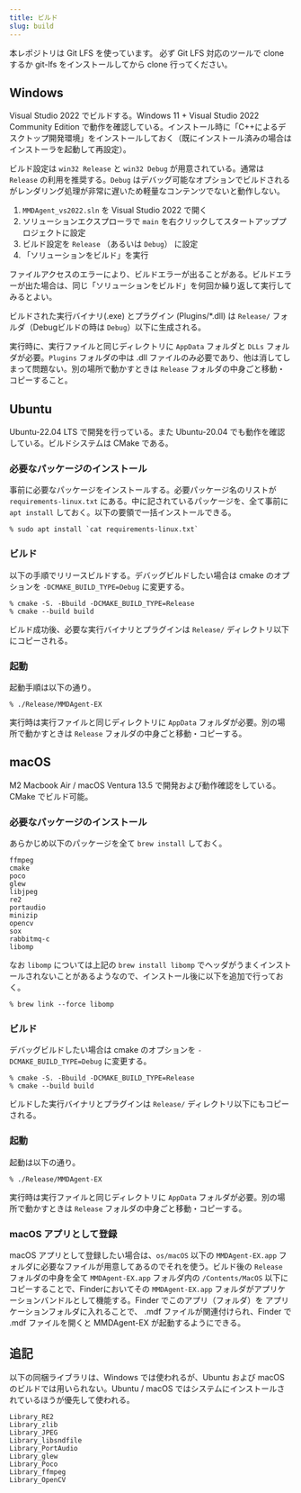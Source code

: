 ```yaml
---
title: ビルド
slug: build
---
```


本レポジトリは Git LFS を使っています。
必ず Git LFS 対応のツールで clone するか git-lfs をインストールしてから clone 行ってください。

## Windows

Visual Studio 2022 でビルドする。Windows 11 + Visual Studio 2022 Community Edition で動作を確認している。インストール時に「C++によるデスクトップ開発環境」をインストールしておく（既にインストール済みの場合はインストーラを起動して再設定）。

ビルド設定は `win32 Release` と `win32 Debug` が用意されている。通常は `Release` の利用を推奨する。`Debug` はデバッグ可能なオプションでビルドされるがレンダリング処理が非常に遅いため軽量なコンテンツでないと動作しない。

1. `MMDAgent_vs2022.sln` を Visual Studio 2022 で開く
2. ソリューションエクスプローラで `main` を右クリックしてスタートアッププロジェクトに設定
3. ビルド設定を `Release` （あるいは `Debug`） に設定
4. 「ソリューションをビルド」を実行

ファイルアクセスのエラーにより、ビルドエラーが出ることがある。ビルドエラーが出た場合は、同じ「ソリューションをビルド」を何回か繰り返して実行してみるとよい。

ビルドされた実行バイナリ(.exe) とプラグイン (Plugins/*.dll) は `Release/` フォルダ（Debugビルドの時は `Debug`）以下に生成される。

実行時に、実行ファイルと同じディレクトリに `AppData` フォルダと `DLLs` フォルダが必要。`Plugins` フォルダの中は .dll ファイルのみ必要であり、他は消してしまって問題ない。別の場所で動かすときは `Release` フォルダの中身ごと移動・コピーすること。

## Ubuntu

Ubuntu-22.04 LTS で開発を行っている。また Ubuntu-20.04 でも動作を確認している。ビルドシステムは CMake である。

### 必要なパッケージのインストール

事前に必要なパッケージをインストールする。必要パッケージ名のリストが `requirements-linux.txt` にある。中に記されているパッケージを、全て事前に `apt install` しておく。以下の要領で一括インストールできる。

```shell
% sudo apt install `cat requirements-linux.txt`
```

### ビルド

以下の手順でリリースビルドする。デバッグビルドしたい場合は cmake のオプションを `-DCMAKE_BUILD_TYPE=Debug` に変更する。

```shell
% cmake -S. -Bbuild -DCMAKE_BUILD_TYPE=Release
% cmake --build build
```

ビルド成功後、必要な実行バイナリとプラグインは `Release/` ディレクトリ以下にコピーされる。

### 起動

起動手順は以下の通り。

```shell
% ./Release/MMDAgent-EX
```

実行時は実行ファイルと同じディレクトリに `AppData` フォルダが必要。別の場所で動かすときは `Release` フォルダの中身ごと移動・コピーする。

## macOS

M2 Macbook Air / macOS Ventura 13.5 で開発および動作確認をしている。CMake でビルド可能。

### 必要なパッケージのインストール

あらかじめ以下のパッケージを全て `brew install` しておく。

```text
ffmpeg
cmake
poco
glew
libjpeg
re2
portaudio
minizip
opencv
sox
rabbitmq-c
libomp
```

なお `libomp` については上記の `brew install libomp` でヘッダがうまくインストールされないことがあるようなので、インストール後に以下を追加で行っておく。

```shell
% brew link --force libomp
```

### ビルド

デバッグビルドしたい場合は cmake のオプションを `-DCMAKE_BUILD_TYPE=Debug` に変更する。

```shell
% cmake -S. -Bbuild -DCMAKE_BUILD_TYPE=Release
% cmake --build build
```

ビルドした実行バイナリとプラグインは `Release/` ディレクトリ以下にもコピーされる。

### 起動

起動は以下の通り。

```shell
% ./Release/MMDAgent-EX
```

実行時は実行ファイルと同じディレクトリに `AppData` フォルダが必要。別の場所で動かすときは `Release` フォルダの中身ごと移動・コピーする。

### macOS アプリとして登録

macOS アプリとして登録したい場合は、`os/macOS` 以下の `MMDAgent-EX.app` フォルダに必要なファイルが用意してあるのでそれを使う。ビルド後の `Release` フォルダの中身を全て `MMDAgent-EX.app` フォルダ内の `/Contents/MacOS` 以下にコピーすることで、Finderにおいてその `MMDAgent-EX.app` フォルダがアプリケーションバンドルとして機能する。Finder でこのアプリ（フォルダ）を アプリケーションフォルダに入れることで、 .mdf ファイルが関連付けられ、Finder で .mdf ファイルを開くと MMDAgent-EX が起動するようにできる。

## 追記

以下の同梱ライブラリは、Windows では使われるが、Ubuntu および macOS のビルドでは用いられない。Ubuntu / macOS ではシステムにインストールされているほうが優先して使われる。

```text
Library_RE2
Library_zlib
Library_JPEG
Library_libsndfile
Library_PortAudio
Library_glew
Library_Poco
Library_ffmpeg
Library_OpenCV
```
